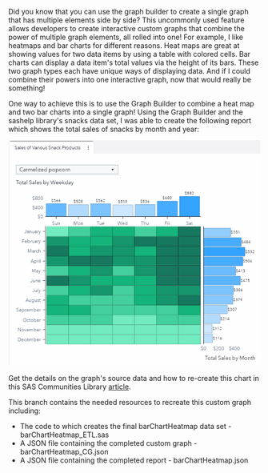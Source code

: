 Did you know that you can use the graph builder to create a single graph that has multiple elements side by side?  This uncommonly used feature allows developers to create interactive custom graphs that combine the power of multiple graph elements, all rolled into one!  For example, I like heatmaps and bar charts for different reasons.  Heat maps are great at showing values for two data items by using a table with colored cells.  Bar charts can display a data item's total values via the height of its bars. These two graph types each have unique ways of displaying data.  And if I could combine their powers into one interactive graph, now that would really be something! 

One way to achieve this is to use the Graph Builder to combine a heat map and two bar charts into a single graph!  Using the Graph Builder and the sashelp library's snacks data set, I was able to create the following report which shows the total sales of snacks by month and year:

![](./barChartHeatmap.gif)

Get the details on the graph's source data and how to re-create this chart in this SAS Communities Library [article](https://communities.sas.com/t5/SAS-Communities-Library/Three-Steps-to-Building-a-Bar-Chart-Heatmap/ta-p/643020).

This branch contains the needed resources to recreate this custom graph including:
* The code to which creates the final barChartHeatmap data set - barChartHeatmap_ETL.sas
* A JSON file containing the completed custom graph - barChartHeatmap_CG.json
* A JSON file containing the completed report - barChartHeatmap.json

